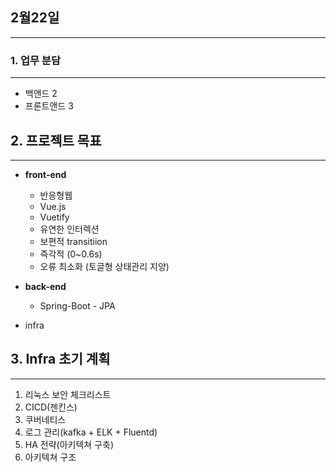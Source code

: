 
2월22일
---
---

### 1. 업무 분담

---

- 백앤드 2
- 프론트앤드 3

## 2. 프로젝트 목표

---

- **front-end**
    - 반응형웹
    - Vue.js
    - Vuetify
    - 유연한 인터렉션
    - 보편적 transitiion
    - 즉각적 (0~0.6s)
    - 오류 최소화 (토글형 상태관리 지양)
   
- **back-end**
    - Spring-Boot - JPA
    
- infra

## 

## 3. Infra 초기 계획

---

1. 리눅스 보안 체크리스트
2. CICD(젠킨스)
3. 쿠버네티스
4. 로그 관리(kafka + ELK + Fluentd)
5. HA 전략(아키텍쳐 구축)
6. 아키텍쳐 구조